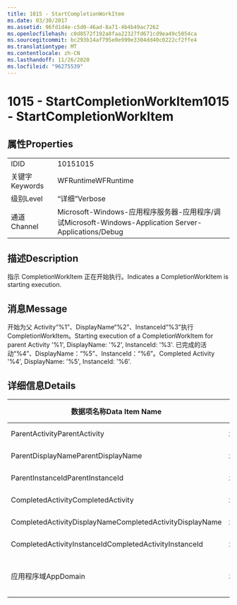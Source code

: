 ```yaml
---
title: 1015 - StartCompletionWorkItem
ms.date: 03/30/2017
ms.assetid: 96fd1d4e-c5d0-46ad-8a71-4b4b49ac7262
ms.openlocfilehash: c0d8572f192a8faa22327fd671cd9ea49c5054ca
ms.sourcegitcommit: bc293b14af795e0e999e3304dd40c0222cf2ffe4
ms.translationtype: MT
ms.contentlocale: zh-CN
ms.lasthandoff: 11/26/2020
ms.locfileid: "96275539"
---
```

# <a name="1015---startcompletionworkitem"></a><span data-ttu-id="37e5d-102">1015 - StartCompletionWorkItem</span><span class="sxs-lookup"><span data-stu-id="37e5d-102">1015 - StartCompletionWorkItem</span></span>

## <a name="properties"></a><span data-ttu-id="37e5d-103">属性</span><span class="sxs-lookup"><span data-stu-id="37e5d-103">Properties</span></span>  
  
|||  
|-|-|  
|<span data-ttu-id="37e5d-104">ID</span><span class="sxs-lookup"><span data-stu-id="37e5d-104">ID</span></span>|<span data-ttu-id="37e5d-105">1015</span><span class="sxs-lookup"><span data-stu-id="37e5d-105">1015</span></span>|  
|<span data-ttu-id="37e5d-106">关键字</span><span class="sxs-lookup"><span data-stu-id="37e5d-106">Keywords</span></span>|<span data-ttu-id="37e5d-107">WFRuntime</span><span class="sxs-lookup"><span data-stu-id="37e5d-107">WFRuntime</span></span>|  
|<span data-ttu-id="37e5d-108">级别</span><span class="sxs-lookup"><span data-stu-id="37e5d-108">Level</span></span>|<span data-ttu-id="37e5d-109">“详细”</span><span class="sxs-lookup"><span data-stu-id="37e5d-109">Verbose</span></span>|  
|<span data-ttu-id="37e5d-110">通道</span><span class="sxs-lookup"><span data-stu-id="37e5d-110">Channel</span></span>|<span data-ttu-id="37e5d-111">Microsoft-Windows-应用程序服务器-应用程序/调试</span><span class="sxs-lookup"><span data-stu-id="37e5d-111">Microsoft-Windows-Application Server-Applications/Debug</span></span>|  
  
## <a name="description"></a><span data-ttu-id="37e5d-112">描述</span><span class="sxs-lookup"><span data-stu-id="37e5d-112">Description</span></span>  

 <span data-ttu-id="37e5d-113">指示 CompletionWorkItem 正在开始执行。</span><span class="sxs-lookup"><span data-stu-id="37e5d-113">Indicates a CompletionWorkItem is starting execution.</span></span>  
  
## <a name="message"></a><span data-ttu-id="37e5d-114">消息</span><span class="sxs-lookup"><span data-stu-id="37e5d-114">Message</span></span>  

 <span data-ttu-id="37e5d-115">开始为父 Activity“%1”、DisplayName“%2”、InstanceId“%3”执行 CompletionWorkItem。</span><span class="sxs-lookup"><span data-stu-id="37e5d-115">Starting execution of a CompletionWorkItem for parent Activity '%1', DisplayName: '%2', InstanceId: '%3'.</span></span> <span data-ttu-id="37e5d-116">已完成的活动“%4”、DisplayName：“%5”、InstanceId：“%6”。</span><span class="sxs-lookup"><span data-stu-id="37e5d-116">Completed Activity '%4', DisplayName: '%5', InstanceId: '%6'.</span></span>  
  
## <a name="details"></a><span data-ttu-id="37e5d-117">详细信息</span><span class="sxs-lookup"><span data-stu-id="37e5d-117">Details</span></span>  
  
|<span data-ttu-id="37e5d-118">数据项名称</span><span class="sxs-lookup"><span data-stu-id="37e5d-118">Data Item Name</span></span>|<span data-ttu-id="37e5d-119">数据项类型</span><span class="sxs-lookup"><span data-stu-id="37e5d-119">Data Item Type</span></span>|<span data-ttu-id="37e5d-120">描述</span><span class="sxs-lookup"><span data-stu-id="37e5d-120">Description</span></span>|  
|--------------------|--------------------|-----------------|  
|<span data-ttu-id="37e5d-121">ParentActivity</span><span class="sxs-lookup"><span data-stu-id="37e5d-121">ParentActivity</span></span>|<span data-ttu-id="37e5d-122">xs:string</span><span class="sxs-lookup"><span data-stu-id="37e5d-122">xs:string</span></span>|<span data-ttu-id="37e5d-123">父活动的类型名称。</span><span class="sxs-lookup"><span data-stu-id="37e5d-123">The type name of the parent activity.</span></span>|  
|<span data-ttu-id="37e5d-124">ParentDisplayName</span><span class="sxs-lookup"><span data-stu-id="37e5d-124">ParentDisplayName</span></span>|<span data-ttu-id="37e5d-125">xs:string</span><span class="sxs-lookup"><span data-stu-id="37e5d-125">xs:string</span></span>|<span data-ttu-id="37e5d-126">父活动的显示名称。</span><span class="sxs-lookup"><span data-stu-id="37e5d-126">The display name of the parent activity.</span></span>|  
|<span data-ttu-id="37e5d-127">ParentInstanceId</span><span class="sxs-lookup"><span data-stu-id="37e5d-127">ParentInstanceId</span></span>|<span data-ttu-id="37e5d-128">xs:string</span><span class="sxs-lookup"><span data-stu-id="37e5d-128">xs:string</span></span>|<span data-ttu-id="37e5d-129">父活动的实例 ID。</span><span class="sxs-lookup"><span data-stu-id="37e5d-129">The instance id of the parent activity.</span></span>|  
|<span data-ttu-id="37e5d-130">CompletedActivity</span><span class="sxs-lookup"><span data-stu-id="37e5d-130">CompletedActivity</span></span>|<span data-ttu-id="37e5d-131">xs:string</span><span class="sxs-lookup"><span data-stu-id="37e5d-131">xs:string</span></span>|<span data-ttu-id="37e5d-132">已完成活动的类型名称。</span><span class="sxs-lookup"><span data-stu-id="37e5d-132">The type name of the completed activity.</span></span>|  
|<span data-ttu-id="37e5d-133">CompletedActivityDisplayName</span><span class="sxs-lookup"><span data-stu-id="37e5d-133">CompletedActivityDisplayName</span></span>|<span data-ttu-id="37e5d-134">xs:string</span><span class="sxs-lookup"><span data-stu-id="37e5d-134">xs:string</span></span>|<span data-ttu-id="37e5d-135">已完成活动的显示名称。</span><span class="sxs-lookup"><span data-stu-id="37e5d-135">The display name of the completed activity.</span></span>|  
|<span data-ttu-id="37e5d-136">CompletedActivityInstanceId</span><span class="sxs-lookup"><span data-stu-id="37e5d-136">CompletedActivityInstanceId</span></span>|<span data-ttu-id="37e5d-137">xs:string</span><span class="sxs-lookup"><span data-stu-id="37e5d-137">xs:string</span></span>|<span data-ttu-id="37e5d-138">已完成活动的实例 ID。</span><span class="sxs-lookup"><span data-stu-id="37e5d-138">The instance id of the completed activity.</span></span>|  
|<span data-ttu-id="37e5d-139">应用程序域</span><span class="sxs-lookup"><span data-stu-id="37e5d-139">AppDomain</span></span>|<span data-ttu-id="37e5d-140">xs:string</span><span class="sxs-lookup"><span data-stu-id="37e5d-140">xs:string</span></span>|<span data-ttu-id="37e5d-141">由 AppDomain.CurrentDomain.FriendlyName 返回的字符串。</span><span class="sxs-lookup"><span data-stu-id="37e5d-141">The string returned by AppDomain.CurrentDomain.FriendlyName.</span></span>|
